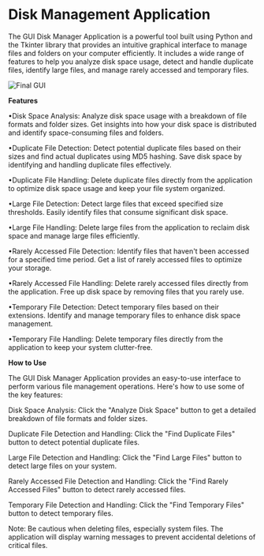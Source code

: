 # Disk Management Application
The GUI Disk Manager Application is a powerful tool built using Python and the Tkinter library that provides an intuitive graphical interface to manage files and folders on your computer efficiently. It includes a wide range of features to help you analyze disk space usage, detect and handle duplicate files, identify large files, and manage rarely accessed and temporary files.

![Final GUI](https://github.com/abcds07/Code-Brewers-Jai-Shree-Ram/assets/107320513/d403220e-8bcb-4757-834d-482c50acfe42)


**Features**

•Disk Space Analysis: Analyze disk space usage with a breakdown of file formats and folder sizes. Get insights into how your disk space is distributed and identify space-consuming files and folders.

•Duplicate File Detection: Detect potential duplicate files based on their sizes and find actual duplicates using MD5 hashing. Save disk space by identifying and handling duplicate files effectively.

•Duplicate File Handling: Delete duplicate files directly from the application to optimize disk space usage and keep your file system organized.

•Large File Detection: Detect large files that exceed specified size thresholds. Easily identify files that consume significant disk space.

•Large File Handling: Delete large files from the application to reclaim disk space and manage large files efficiently.

•Rarely Accessed File Detection: Identify files that haven't been accessed for a specified time period. Get a list of rarely accessed files to optimize your storage.

•Rarely Accessed File Handling: Delete rarely accessed files directly from the application. Free up disk space by removing files that you rarely use.

•Temporary File Detection: Detect temporary files based on their extensions. Identify and manage temporary files to enhance disk space management.

•Temporary File Handling: Delete temporary files directly from the application to keep your system clutter-free.


**How to Use**

The GUI Disk Manager Application provides an easy-to-use interface to perform various file management operations. Here's how to use some of the key features:

Disk Space Analysis:
Click the "Analyze Disk Space" button to get a detailed breakdown of file formats and folder sizes.

Duplicate File Detection and Handling:
Click the "Find Duplicate Files" button to detect potential duplicate files.

Large File Detection and Handling:
Click the "Find Large Files" button to detect large files on your system.

Rarely Accessed File Detection and Handling:
Click the "Find Rarely Accessed Files" button to detect rarely accessed files.

Temporary File Detection and Handling:
Click the "Find Temporary Files" button to detect temporary files.

Note: Be cautious when deleting files, especially system files. The application will display warning messages to prevent accidental deletions of critical files.
